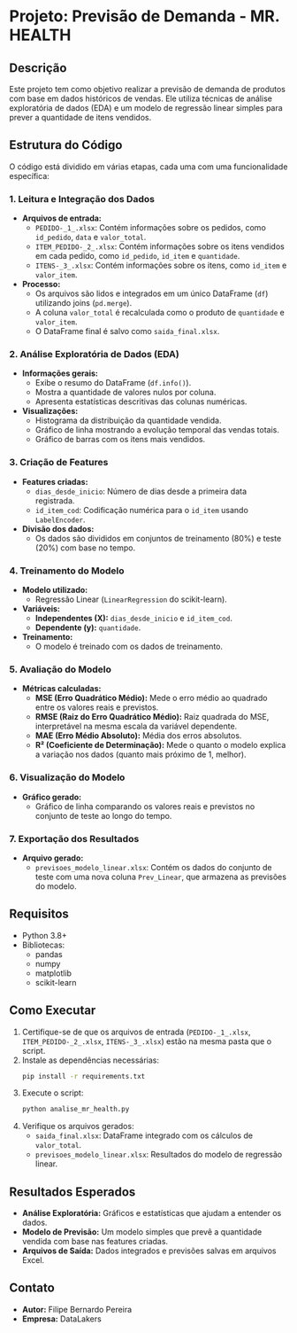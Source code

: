 # Projeto: Previsão de Demanda - MR. HEALTH

## Descrição
Este projeto tem como objetivo realizar a previsão de demanda de produtos com base em dados históricos de vendas. Ele utiliza técnicas de análise exploratória de dados (EDA) e um modelo de regressão linear simples para prever a quantidade de itens vendidos.

## Estrutura do Código
O código está dividido em várias etapas, cada uma com uma funcionalidade específica:

### 1. Leitura e Integração dos Dados
- **Arquivos de entrada:**
  - `PEDIDO-_1_.xlsx`: Contém informações sobre os pedidos, como `id_pedido`, `data` e `valor_total`.
  - `ITEM_PEDIDO-_2_.xlsx`: Contém informações sobre os itens vendidos em cada pedido, como `id_pedido`, `id_item` e `quantidade`.
  - `ITENS-_3_.xlsx`: Contém informações sobre os itens, como `id_item` e `valor_item`.
- **Processo:**
  - Os arquivos são lidos e integrados em um único DataFrame (`df`) utilizando joins (`pd.merge`).
  - A coluna `valor_total` é recalculada como o produto de `quantidade` e `valor_item`.
  - O DataFrame final é salvo como `saida_final.xlsx`.

### 2. Análise Exploratória de Dados (EDA)
- **Informações gerais:**
  - Exibe o resumo do DataFrame (`df.info()`).
  - Mostra a quantidade de valores nulos por coluna.
  - Apresenta estatísticas descritivas das colunas numéricas.
- **Visualizações:**
  - Histograma da distribuição da quantidade vendida.
  - Gráfico de linha mostrando a evolução temporal das vendas totais.
  - Gráfico de barras com os itens mais vendidos.

### 3. Criação de Features
- **Features criadas:**
  - `dias_desde_inicio`: Número de dias desde a primeira data registrada.
  - `id_item_cod`: Codificação numérica para o `id_item` usando `LabelEncoder`.
- **Divisão dos dados:**
  - Os dados são divididos em conjuntos de treinamento (80%) e teste (20%) com base no tempo.

### 4. Treinamento do Modelo
- **Modelo utilizado:**
  - Regressão Linear (`LinearRegression` do scikit-learn).
- **Variáveis:**
  - **Independentes (X):** `dias_desde_inicio` e `id_item_cod`.
  - **Dependente (y):** `quantidade`.
- **Treinamento:**
  - O modelo é treinado com os dados de treinamento.

### 5. Avaliação do Modelo
- **Métricas calculadas:**
  - **MSE (Erro Quadrático Médio):** Mede o erro médio ao quadrado entre os valores reais e previstos.
  - **RMSE (Raiz do Erro Quadrático Médio):** Raiz quadrada do MSE, interpretável na mesma escala da variável dependente.
  - **MAE (Erro Médio Absoluto):** Média dos erros absolutos.
  - **R² (Coeficiente de Determinação):** Mede o quanto o modelo explica a variação nos dados (quanto mais próximo de 1, melhor).

### 6. Visualização do Modelo
- **Gráfico gerado:**
  - Gráfico de linha comparando os valores reais e previstos no conjunto de teste ao longo do tempo.

### 7. Exportação dos Resultados
- **Arquivo gerado:**
  - `previsoes_modelo_linear.xlsx`: Contém os dados do conjunto de teste com uma nova coluna `Prev_Linear`, que armazena as previsões do modelo.

## Requisitos
- Python 3.8+
- Bibliotecas:
  - pandas
  - numpy
  - matplotlib
  - scikit-learn

## Como Executar
1. Certifique-se de que os arquivos de entrada (`PEDIDO-_1_.xlsx`, `ITEM_PEDIDO-_2_.xlsx`, `ITENS-_3_.xlsx`) estão na mesma pasta que o script.
2. Instale as dependências necessárias:
   ```bash
   pip install -r requirements.txt
   ```
3. Execute o script:
   ```bash
   python analise_mr_health.py
   ```
4. Verifique os arquivos gerados:
   - `saida_final.xlsx`: DataFrame integrado com os cálculos de `valor_total`.
   - `previsoes_modelo_linear.xlsx`: Resultados do modelo de regressão linear.

## Resultados Esperados
- **Análise Exploratória:** Gráficos e estatísticas que ajudam a entender os dados.
- **Modelo de Previsão:** Um modelo simples que prevê a quantidade vendida com base nas features criadas.
- **Arquivos de Saída:** Dados integrados e previsões salvas em arquivos Excel.

## Contato
- **Autor:** Filipe Bernardo Pereira
- **Empresa:** DataLakers